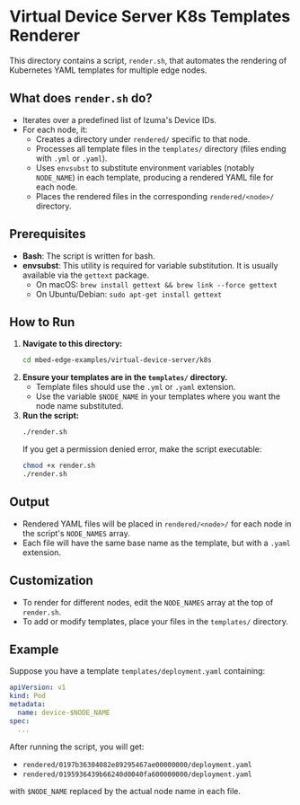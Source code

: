 # Virtual Device Server K8s Templates Renderer

This directory contains a script, `render.sh`, that automates the rendering of Kubernetes YAML templates for multiple edge nodes.

## What does `render.sh` do?

- Iterates over a predefined list of Izuma's Device IDs.
- For each node, it:
  - Creates a directory under `rendered/` specific to that node.
  - Processes all template files in the `templates/` directory (files ending with `.yml` or `.yaml`).
  - Uses `envsubst` to substitute environment variables (notably `NODE_NAME`) in each template, producing a rendered YAML file for each node.
  - Places the rendered files in the corresponding `rendered/<node>/` directory.

## Prerequisites

- **Bash**: The script is written for bash.
- **envsubst**: This utility is required for variable substitution. It is usually available via the `gettext` package.
  - On macOS: `brew install gettext && brew link --force gettext`
  - On Ubuntu/Debian: `sudo apt-get install gettext`

## How to Run

1. **Navigate to this directory:**
   ```sh
   cd mbed-edge-examples/virtual-device-server/k8s
   ```
2. **Ensure your templates are in the `templates/` directory.**
   - Template files should use the `.yml` or `.yaml` extension.
   - Use the variable `$NODE_NAME` in your templates where you want the node name substituted.
3. **Run the script:**
   ```sh
   ./render.sh
   ```
   If you get a permission denied error, make the script executable:
   ```sh
   chmod +x render.sh
   ./render.sh
   ```

## Output

- Rendered YAML files will be placed in `rendered/<node>/` for each node in the script's `NODE_NAMES` array.
- Each file will have the same base name as the template, but with a `.yaml` extension.

## Customization

- To render for different nodes, edit the `NODE_NAMES` array at the top of `render.sh`.
- To add or modify templates, place your files in the `templates/` directory.

## Example

Suppose you have a template `templates/deployment.yaml` containing:

```yaml
apiVersion: v1
kind: Pod
metadata:
  name: device-$NODE_NAME
spec:
  ...
```

After running the script, you will get:
- `rendered/0197b36304082e89295467ae00000000/deployment.yaml`
- `rendered/0195936439b66240d0040fa600000000/deployment.yaml`

with `$NODE_NAME` replaced by the actual node name in each file. 